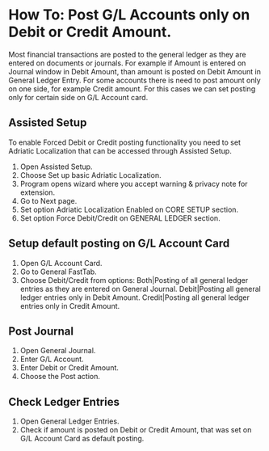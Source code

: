 # How To: Post G/L Accounts only on Debit or Credit Amount.

Most financial transactions are posted to the general ledger as they are entered on documents or journals. For example if Amount is entered on Journal window in Debit Amount, than amount is posted on Debit Amount in General Ledger Entry.
For some accounts there is need to post amount only on one side, for example Credit amount. For this cases we can set posting only for certain side on G/L Account card.

## Assisted Setup

To enable Forced Debit or Credit posting functionality you need to set Adriatic Localization that can be accessed through Assisted Setup.

1. Open Assisted Setup.
2. Choose Set up basic Adriatic Localization.
3. Program opens wizard where you accept warning & privacy note for extension.
4. Go to Next page.
5. Set option Adriatic Localization Enabled on CORE SETUP section.
6. Set option Force Debit/Credit on GENERAL LEDGER section.

## Setup default posting on G/L Account Card

1. Open G/L Account Card.
2. Go to General FastTab.
3. Choose Debit/Credit from options: 
Both|Posting of all general ledger entries as they are entered on General Journal.
Debit|Posting all general ledger entries only in Debit Amount.
Credit|Posting all general ledger entries only in Credit Amount.

## Post Journal

1. Open General Journal.
2. Enter G/L Account.
3. Enter Debit or Credit Amount.
4. Choose the Post action.

## Check Ledger Entries

1. Open General Ledger Entries.
2. Check if amount is posted on Debit or Credit Amount, that was set on G/L Account Card as default posting.
